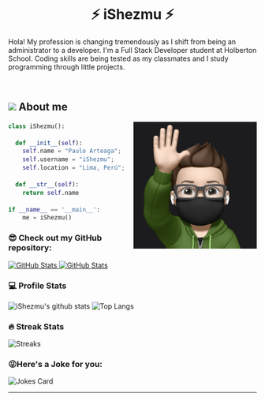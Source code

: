 <h1 align="center">
  <b> ⚡ iShezmu ⚡ </b>
</h1>

Hola! My profession is changing tremendously as I shift from being an administrator to a developer. I'm a Full Stack Developer student at Holberton School. Coding skills are being tested as my classmates and I study programming through little projects.

<br>

## <picture><img src = "https://github.com/7oSkaaa/7oSkaaa/blob/main/Images/about_me.gif?raw=true" width = 50px></picture> About me

<picture> <img align="right" src="https://github.com/iShezmu/iShezmu/blob/main/IMG_6965.PNG" width = 250px></picture>

```python
class iShezmu():
    
  def __init__(self):
    self.name = "Paulo Arteaga";
    self.username = "iShezmu";
    self.location = "Lima, Perú";
  
  def __str__(self):
    return self.name

if __name__ == '__main__':
    me = iShezmu()
```

### 😎 Check out my GitHub repository:

<div>
  <p>
    <a href="https://github.com/iShezmu/holbertonschool-shell.git">
      <img src="https://github-readme-stats.vercel.app/api/pin/?username=iShezmu&repo=holbertonschool-shell" alt="GitHub Stats" />
    </a>
    <a href="https://github.com/iShezmu/holbertonschool-low_level_programming.git">
      <img src="https://github-readme-stats.vercel.app/api/pin/?username=iShezmu&repo=holbertonschool-low_level_programming" alt="GitHub Stats" />
    </a>
  </p>
</div>

### 💻 Profile Stats
![iShezmu's github stats](https://github-readme-stats.vercel.app/api?username=iShezmu&show_icons=true&title_color=ffc857&icon_color=8ac926&text_color=daf7dc&bg_color=151515&hide=["stars"])
![Top Langs](https://github-readme-stats.vercel.app/api/top-langs/?username=iShezmu&layout=compact&text_color=daf7dc&bg_color=151515)

### 🔥 Streak Stats
![Streaks](https://github-readme-streak-stats.herokuapp.com/?user=iShezmu&theme=gruvbox&hide_border=true)


### 😜Here's a Joke for you:
<img src="https://readme-jokes.vercel.app/api" alt="Jokes Card" />

------
